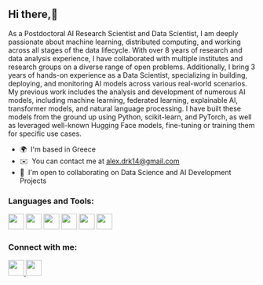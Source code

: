 ## Hi there,👋

As a Postdoctoral AI Research Scientist and Data Scientist, I am deeply passionate about machine learning, distributed computing, and working across all stages of the data lifecycle. With over 8 years of research and data analysis experience, I have collaborated with multiple institutes and research groups on a diverse range of open problems.
Additionally, I bring 3 years of hands-on experience as a Data Scientist, specializing in building, deploying, and monitoring AI models across various real-world scenarios.
My previous work includes the analysis and development of numerous AI models, including machine learning, federated learning, explainable AI, transformer models, and natural language processing. I have built these models from the ground up using Python, scikit-learn, and PyTorch, as well as leveraged well-known Hugging Face models, fine-tuning or training them for specific use cases.


*   🌍  I'm based in Greece
*   ✉️  You can contact me at [alex.drk14@gmail.com](mailto:alex.drk14@gmail.com)
*   🤝  I'm open to collaborating on Data Science and AI Development Projects


### Languages and Tools:
 <p align="left">
  <img height=32 src="https://cdn.jsdelivr.net/gh/devicons/devicon/icons/python/python-original.svg" />
  <img height=32 src="https://cdn.jsdelivr.net/gh/devicons/devicon/icons/pytorch/pytorch-original.svg" />
  <img height=32 src="https://cdn.jsdelivr.net/gh/devicons/devicon/icons/tensorflow/tensorflow-original.svg" />
  <img height=32 src="https://huggingface.co/front/assets/huggingface_logo.svg" />
  <img height=32 src="https://cdn.jsdelivr.net/gh/devicons/devicon/icons/bash/bash-original.svg" />
  <img height=32 src="https://cdn.jsdelivr.net/gh/devicons/devicon/icons/linux/linux-original.svg" />
  
</p>
                   
### Connect with me:

 <p align="left">
      <a href="https://github.com/alexdrk14" target="_blank" rel="noreferrer">
      <picture>
      <source media="(prefers-color-scheme: dark)" srcset="https://raw.githubusercontent.com/danielcranney/readme-generator/main/public/icons/socials/github-dark.svg" />
      <source media="(prefers-color-scheme: light)" srcset="https://raw.githubusercontent.com/danielcranney/readme-generator/main/public/icons/socials/github.svg" />
      <img src="https://raw.githubusercontent.com/danielcranney/readme-generator/main/public/icons/socials/github.svg" width="32" height="32" />
      </picture>
      </a>
      <a href="https://www.linkedin.com/in/alexandershevtsov/" target="_blank" rel="noreferrer">
      <picture>
      <source media="(prefers-color-scheme: dark)" srcset="https://raw.githubusercontent.com/danielcranney/readme-generator/main/public/icons/socials/linkedin-dark.svg" />
      <source media="(prefers-color-scheme: light)" srcset="https://raw.githubusercontent.com/danielcranney/readme-generator/main/public/icons/socials/linkedin.svg" />
      <img src="https://raw.githubusercontent.com/danielcranney/readme-generator/main/public/icons/socials/linkedin.svg" width="32" height="32" />
      </picture>
      </a>
 </p>

